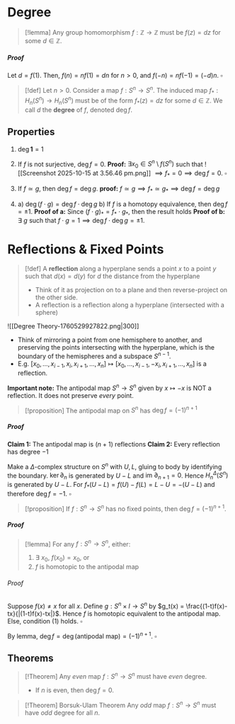 # Degree

>[!lemma] 
>Any group homomorphism $f: \mathbb{Z} \to \mathbb{Z}$ must be $f(z)=dz$  for some $d \in \mathbb{Z}$.
##### Proof
Let $d=f(1)$. Then, $f(n) = nf(1) = dn$ for $n >0$, and $f(-n)=nf(-1)=(-d)n$.  $\square$


>[!def] 
>Let $n>0$. Consider a map $f:S^n\to S^n$. The induced map $f_*:H_n(S^n) \to H_n(S^n)$ must be of the form $f_*(z) = dz$ for some $d \in \mathbb{Z}$. 
>We call $d$ the **degree** of $f$, denoted $\deg f$.

## Properties

1. $\deg \mathbf{1} = 1$
2. If $f$ is not surjective, $\deg f = 0$. 
   **Proof:** $\exists x_0 \in S^n\setminus f(S^n)$ such that 
   ![[Screenshot 2025-10-15 at 3.56.46 pm.png]]
   $\implies f_* =0\implies \deg f = 0$. $\square$

3. If $f \simeq g$, then $\deg f = \deg g$.
   **proof:** $f \simeq g \implies f_* \simeq g_* \implies \deg f = \deg g$

4. a) $\deg(f \cdot g) = \deg f \cdot \deg g$
   b) If $f$ is a homotopy equivalence, then $\deg f  = \pm 1$.
   **Proof of a:** Since $(f\cdot g)_* = f_* \cdot g_*$, then the result holds
   **Proof of b:** $\exists \:g$ such that $f \cdot g = 1\implies \deg f \cdot \deg g = \pm1$.


# Reflections & Fixed Points

>[!def] 
>A **reflection** along a hyperplane sends a point $x$ to a point $y$ such that $d(x)=d(y)$ for $d$ the distance from the hyperplane
>- Think of it as projection on to a plane and then reverse-project on the other side.
>- A reflection is a reflection along a hyperplane (intersected with a sphere)

![[Degree Theory-1760529927822.png|300]]

- Think of mirroring a point from one hemisphere to another, and preserving the points intersecting with the hyperplane, which is the boundary of the hemispheres and a subspace $S^{n-1}$.
- E.g. $[x_0,...,x_{i-1},x_i,x_{i+1},...,x_n] \longmapsto [x_0,...,x_{i-1},-x_i,x_{i+1},...,x_n]$ is a reflection.

**Important note:** The antipodal map $S^n \to S^n$ given by $x \mapsto -x$ is NOT a reflection. It does not preserve *every* point.

>[!proposition]
>The antipodal map on $S^n$ has $\deg f = (-1)^{n+1}$
##### Proof
**Claim 1:** The antipodal map is $(n+1)$ reflections
**Claim 2:** Every reflection has degree $-1$

Make a $\Delta$-complex structure on $S^n$ with $U, L$, gluing to body by identifying the boundary.
$\ker \partial_n$ is generated by $U-L$ and $\text{im }\partial_{n+1}=0$. Hence $H_n^\Delta(S^n)$ is generated by $U-L$.
For  $f_*(U-L) = f(U)-f(L) = L-U= -(U-L)$ and therefore $\deg f = -1$. $\square$


>[!proposition]
>If $f:S^n \to S^n$ has no fixed points, then $\deg f = (-1)^{n+1}$.
##### Proof

 >[!lemma]
 > For any $f:S^n \to S^n$, either:
 > 1. $\exists \:x_0$, $f(x_0)=x_0$, or
 > 2. $f$ is homotopic to the antipodal map
###### Proof
Suppose $f(x)\neq x$ for all $x$.
Define $g:S^n \times I \to S^n$ by $g_t(x) = \frac{(1-t)f(x)-tx}{|(1-t)f(x)-tx|}$.
Hence $f$ is homotopic equivalent to the antipodal map. Else, condition (1) holds. $\square$

By lemma, $\deg f = \deg(\text{antipodal map})= (-1)^{n+1}$.  $\square$




## Theorems

>[!Theorem]
>Any *even* map $f:S^n \to S^n$ must have *even* degree.
>- If $n$ is even, then $\deg f=0$.

>[!Theorem] Borsuk-Ulam Theorem
>Any *odd* map $f: S^n \to S^n$ must have *odd* degree for all $n$.


